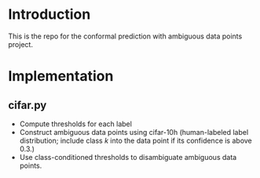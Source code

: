 # Introduction
This is the repo for the conformal prediction with ambiguous data points project.

# Implementation
## cifar.py
- Compute thresholds for each label
- Construct ambiguous data points using cifar-10h (human-labeled label distribution; include class $k$ into the data point if its confidence is above 0.3.)
- Use class-conditioned thresholds to disambiguate ambiguous data points.